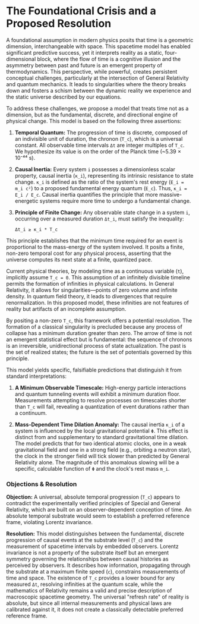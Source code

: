 # The Foundational Crisis and a Proposed Resolution

A foundational assumption in modern physics posits that time is a geometric dimension, interchangeable with space. This spacetime model has enabled significant predictive success, yet it interprets reality as a static, four-dimensional block, where the flow of time is a cognitive illusion and the asymmetry between past and future is an emergent property of thermodynamics. This perspective, while powerful, creates persistent conceptual challenges, particularly at the intersection of General Relativity and quantum mechanics. It leads to singularities where the theory breaks down and fosters a schism between the dynamic reality we experience and the static universe described by our equations.

To address these challenges, we propose a model that treats time not as a dimension, but as the fundamental, discrete, and directional engine of physical change. This model is based on the following three assertions:

1.  **Temporal Quantum:** The progression of time is discrete, composed of an indivisible unit of duration, the chronon (`T_c`), which is a universal constant. All observable time intervals `Δt` are integer multiples of `T_c`. We hypothesize its value is on the order of the Planck time (~5.39 × 10⁻⁴⁴ s).

2.  **Causal Inertia:** Every system `i` possesses a dimensionless scalar property, causal inertia (`κ_i`), representing its intrinsic resistance to state change. `κ_i` is defined as the ratio of the system's rest energy (`E_i = m_i c²`) to a proposed fundamental energy quantum (`E_c`). Thus, `κ_i = E_i / E_c`. Causal inertia quantifies the principle that more massive-energetic systems require more time to undergo a fundamental change.

3.  **Principle of Finite Change:** Any observable state change in a system `i`, occurring over a measured duration `Δt_i`, must satisfy the inequality:

    `Δt_i ≥ κ_i * T_c`

This principle establishes that the minimum time required for an event is proportional to the mass-energy of the system involved. It posits a finite, non-zero temporal cost for any physical process, asserting that the universe computes its next state at a finite, quantized pace.

Current physical theories, by modeling time as a continuous variable (`t`), implicitly assume `T_c = 0`. This assumption of an infinitely divisible timeline permits the formation of infinities in physical calculations. In General Relativity, it allows for singularities—points of zero volume and infinite density. In quantum field theory, it leads to divergences that require renormalization. In this proposed model, these infinities are not features of reality but artifacts of an incomplete assumption.

By positing a non-zero `T_c`, this framework offers a potential resolution. The formation of a classical singularity is precluded because any process of collapse has a minimum duration greater than zero. The arrow of time is not an emergent statistical effect but is fundamental: the sequence of chronons is an irreversible, unidirectional process of state actualization. The past is the set of realized states; the future is the set of potentials governed by this principle.

This model yields specific, falsifiable predictions that distinguish it from standard interpretations:

1.  **A Minimum Observable Timescale:** High-energy particle interactions and quantum tunneling events will exhibit a minimum duration floor. Measurements attempting to resolve processes on timescales shorter than `T_c` will fail, revealing a quantization of event durations rather than a continuum.

2.  **Mass-Dependent Time Dilation Anomaly:** The causal inertia `κ_i` of a system is influenced by the local gravitational potential `Φ`. This effect is distinct from and supplementary to standard gravitational time dilation. The model predicts that for two identical atomic clocks, one in a weak gravitational field and one in a strong field (e.g., orbiting a neutron star), the clock in the stronger field will tick slower than predicted by General Relativity alone. The magnitude of this anomalous slowing will be a specific, calculable function of `Φ` and the clock's rest mass `m_i`.

### Objections & Resolution

**Objection:** A universal, absolute temporal progression (`T_c`) appears to contradict the experimentally verified principles of Special and General Relativity, which are built on an observer-dependent conception of time. An absolute temporal substrate would seem to establish a preferred reference frame, violating Lorentz invariance.

**Resolution:** This model distinguishes between the fundamental, discrete progression of causal events at the substrate level (`T_c`) and the measurement of spacetime intervals by embedded observers. Lorentz invariance is not a property of the substrate itself but an emergent symmetry governing the relationships between causal histories as perceived by observers. It describes how information, propagating through the substrate at a maximum finite speed (`c`), constrains measurements of time and space. The existence of `T_c` provides a lower bound for any measured `Δt`, resolving infinities at the quantum scale, while the mathematics of Relativity remains a valid and precise description of macroscopic spacetime geometry. The universal "refresh rate" of reality is absolute, but since all internal measurements and physical laws are calibrated against it, it does not create a classically detectable preferred reference frame.